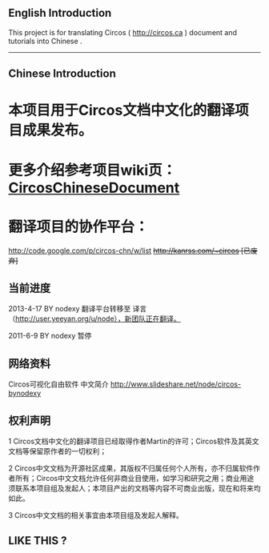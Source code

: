 ## English Introduction ##
This project is for translating Circos ( http://circos.ca ) document and tutorials into Chinese .





---



## Chinese Introduction ##
# 本项目用于Circos文档中文化的翻译项目成果发布。

# 更多介绍参考项目wiki页： [CircosChineseDocument ](http://code.google.com/p/circos-chn/wiki/CircosChineseDocument)


# 翻译项目的协作平台：
http://code.google.com/p/circos-chn/w/list
~~http://kanrss.com/~circos [已废弃]~~



## 当前进度 ##
2013-4-17 BY nodexy  翻译平台转移至 译言（http://user.yeeyan.org/u/node），新团队正在翻译。


2011-6-9 BY nodexy 暂停

## 网络资料 ##
Circos可视化自由软件 中文简介 http://www.slideshare.net/node/circos-bynodexy



## 权利声明 ##

1 Circos文档中文化的翻译项目已经取得作者Martin的许可；Circos软件及其英文文档等保留原作者的一切权利；

2 Circos中文文档为开源社区成果，其版权不归属任何个人所有，亦不归属软件作者所有；Circos中文文档允许任何非商业目使用，如学习和研究之用；商业用途须联系本项目组及发起人；本项目产出的文档等内容不可商业出版，现在和将来均如此。

3 Circos中文文档的相关事宜由本项目组及发起人解释。



## LIKE THIS ? ##
